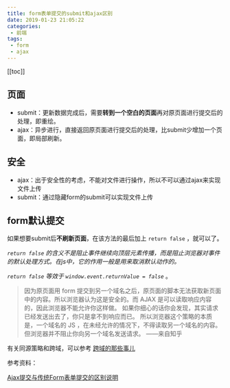 ```yaml
---
title: form表单提交的submit和ajax区别
date: 2019-01-23 21:05:22
categories:
 - 前端
tags:
 - form
 - ajax
---
```

[[toc]]

## 页面

* submit：更新数据完成后，需要**转到一个空白的页面**再对原页面进行提交后的处理，即重绘。
* ajax：异步进行，直接返回原页面进行提交后的处理，比submit少增加一个页面，即局部刷新。

## 安全

* ajax：出于安全性的考虑，不能对文件进行操作，所以不可以通过ajax来实现文件上传
* submit：通过隐藏form的submit可以实现文件上传

## form默认提交

如果想要submit后**不刷新页面**，在该方法的最后加上 `return false` ，就可以了。

*`return false` 的含义不是阻止事件继续向顶层元素传播，而是阻止浏览器对事件的默认处理方式。在js中，它的作用一般是用来取消默认动作的。*

*`return false` 等效于 `window.event.returnValue = false`* 。



> 因为原页面用 form 提交到另一个域名之后，原页面的脚本无法获取新页面中的内容。所以浏览器认为这是安全的。而 AJAX 是可以读取响应内容的，因此浏览器不能允许你这样做。 如果你细心的话你会发现，其实请求已经发送出去了，你只是拿不到响应而已。 所以浏览器这个策略的本质是，一个域名的 JS ，在未经允许的情况下，不得读取另一个域名的内容。但浏览器并不阻止你向另一个域名发送请求。 ——来自知乎



有关同源策略和跨域，可以参考 [跨域的那些事儿](https://mp.weixin.qq.com/s?__biz=MzU0OTExNzYwNg==&mid=2247483685&idx=1&sn=543e9736146405e9e5b37ec5a1c4b448)









参考资料：

[Ajax提交与传统Form表单提交的区别说明](https://www.cnblogs.com/zhujiabin/p/4901167.html)